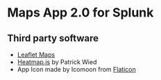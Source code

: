 Maps App 2.0 for Splunk
=======================



## Third party software

- [Leaflet Maps](http://leafletjs.com/)
- [Heatmap.js](http://www.patrick-wied.at/static/heatmapjs/) by Patrick Wied
- App Icon made by Icomoon from [Flaticon](http://www.flaticon.com/)
